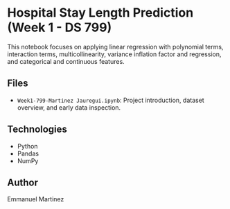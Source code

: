 # Hospital Stay Length Prediction (Week 1 - DS 799)

This notebook focuses on applying linear regression with polynomial terms, interaction terms, multicollinearity, variance inflation factor and regression, and categorical and continuous features.

## Files
- `Week1-799-Martinez Jauregui.ipynb`: Project introduction, dataset overview, and early data inspection.

## Technologies
- Python
- Pandas
- NumPy

## Author
Emmanuel Martinez
